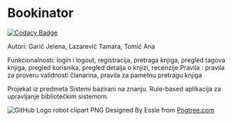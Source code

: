 # Bookinator
[![Codacy Badge](https://api.codacy.com/project/badge/Grade/bbeafdc6c58c4649af110361046d3936)](https://app.codacy.com/manual/lazarevict97/Bookinator?utm_source=github.com&utm_medium=referral&utm_content=TLazarevic/Bookinator&utm_campaign=Badge_Grade_Dashboard)

Autori: Garić Jelena, Lazarević Tamara, Tomić Ana

Funkcionalnosti: login i logout, registracija, pretraga knjiga, pregled tagova knjiga, pregled korisnika, pregled detalja o knjizi, recenzije
Pravila : pravila za proveru validnosti članarina, pravila za pametnu pretragu knjiga

Projekat iz predmeta Sistemi bazirani na znanju. Rule-based aplikacija za upravljanje bibliotečkim sistemom. 

![GitHub Logo](https://github.com/TLazarevic/Bookinator/blob/master/Frontend/src/assets/images/robot.png)
robot clipart PNG Designed By Essie from <a href="https://pngtree.com/">Pngtree.com</a>

